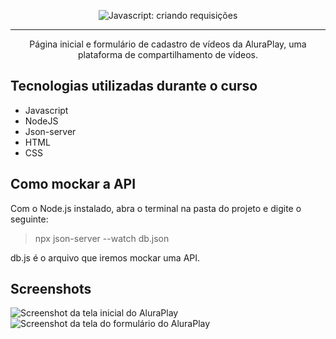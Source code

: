 <p align="center"> <img src="https://imgur.com/J3hD21O.png" alt="Javascript: criando requisições"> </p>

<hr>

<p align="center">Página inicial e formulário de cadastro de vídeos da AluraPlay, uma plataforma de compartilhamento de vídeos.</p>

## Tecnologias utilizadas durante o curso
* Javascript
* NodeJS
* Json-server
* HTML
* CSS

## Como mockar a API
Com o Node.js instalado, abra o terminal na pasta do projeto e digite o seguinte:

> npx json-server --watch db.json

db.js é o arquivo que iremos mockar uma API.

## Screenshots
![Screenshot da tela inicial do AluraPlay](https://imgur.com/aymxEsh.png)
![Screenshot da tela do formulário do AluraPlay](https://imgur.com/ShNADf2.png)
